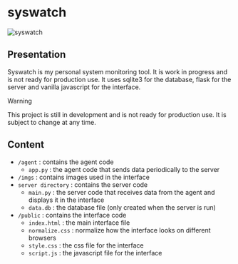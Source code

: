 # syswatch
![syswatch](https://github.com/Syycorax/syswatch/assets/54723548/60687ef3-864a-44eb-b970-78f08fa53e94)
## Presentation
Syswatch is my personal system monitoring tool. It is work in progress and is not ready for production use. 
It uses sqlite3 for the database, flask for the server and vanilla javascript for the interface.
>[!WARNING]
> This project is still in development and is not ready for production use. It is subject to change at any time.

## Content
- `/agent` : contains the agent code
    - `app.py` : the agent code that sends data periodically to the server
- `/imgs` : contains images used in the interface
- `server directory` : contains the server code
    - `main.py` : the server code that receives data from the agent and displays it in the interface
    - `data.db` : the database file (only created when the server is run)
- `/public` : contains the interface code
    - `index.html` : the main interface file
    - `normalize.css` : normalize how the interface looks on different browsers
    - `style.css` : the css file for the interface
    - `script.js` : the javascript file for the interface
